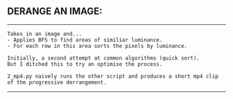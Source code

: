 ## DERANGE AN IMAGE:

*******************************

    Takes in an image and...
    - Applies BFS to find areas of similiar luminance.
    - For each row in this area sorts the pixels by luminance.
    
    Initially, a second attempt at common algorithms (quick sort).
    But I ditched this to try an optimise the process.

    2_mp4.py naively runs the other script and produces a short mp4 clip of the progressive derrangement.

*******************************
